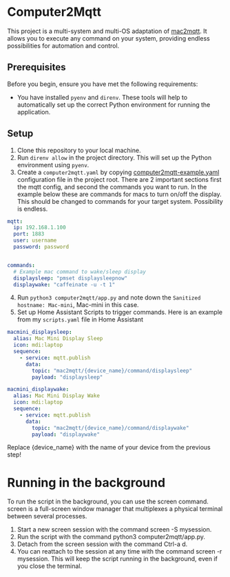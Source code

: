 # Computer2Mqtt

This project is a multi-system and multi-OS adaptation of [mac2mqtt](https://github.com/bessarabov/mac2mqtt). It allows you to execute any command on your system, providing endless possibilities for automation and control.

## Prerequisites

Before you begin, ensure you have met the following requirements:

- You have installed `pyenv` and `direnv`. These tools will help to automatically set up the correct Python environment for running the application.

## Setup

1. Clone this repository to your local machine.
2. Run `direnv allow` in the project directory. This will set up the Python environment using `pyenv`.
3. Create a `computer2mqtt.yaml` by copying [computer2mqtt-example.yaml](computer2mqtt-example.yaml) configuration file in the project root.
There are 2 important sections first the mqtt config, and second the commands you want to run.
In the example below these are commands for macs to turn on/off the display. This should be changed to commands for your target system. Possibility is endless.

```yaml
mqtt:
  ip: 192.168.1.100
  port: 1883
  user: username
  password: password


commands:
  # Example mac command to wake/sleep display
  displaysleep: "pmset displaysleepnow"
  displaywake: "caffeinate -u -t 1"
```

4. Run `python3 computer2mqtt/app.py` and note down the `Sanitized hostname: Mac-mini`, Mac-mini in this case.
5. Set up Home Assistant Scripts to trigger commands. Here is an example from my `scripts.yaml` file in Home Assistant

```yaml
macmini_displaysleep:
  alias: Mac Mini Display Sleep
  icon: mdi:laptop
  sequence:
    - service: mqtt.publish
      data:
        topic: "mac2mqtt/{device_name}/command/displaysleep"
        payload: "displaysleep"

macmini_displaywake:
  alias: Mac Mini Display Wake
  icon: mdi:laptop
  sequence:
    - service: mqtt.publish
      data:
        topic: "mac2mqtt/{device_name}/command/displaywake"
        payload: "displaywake"
```
Replace {device_name} with the name of your device from the previous step!

# Running in the background

To run the script in the background, you can use the screen command. screen is a full-screen window manager that multiplexes a physical terminal between several processes.

1. Start a new screen session with the command screen -S mysession.
1. Run the script with the command python3 computer2mqtt/app.py.
1. Detach from the screen session with the command Ctrl-a d.
1. You can reattach to the session at any time with the command screen -r mysession. This will keep the script running in the background, even if you close the terminal.
